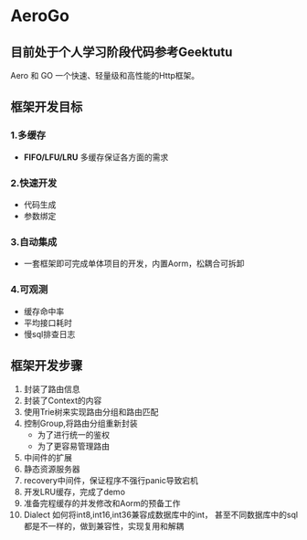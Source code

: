 # AeroGo
## 目前处于个人学习阶段代码参考Geektutu
Aero 和 GO
一个快速、轻量级和高性能的Http框架。
## 框架开发目标
### 1.多缓存
* **FIFO/LFU/LRU** 多缓存保证各方面的需求
### 2.快速开发
* 代码生成
* 参数绑定
### 3.自动集成
* 一套框架即可完成单体项目的开发，内置Aorm，松耦合可拆卸
### 4.可观测
* 缓存命中率
* 平均接口耗时
* 慢sql排查日志
## 框架开发步骤
1. 封装了路由信息
2. 封装了Context的内容
3. 使用Trie树来实现路由分组和路由匹配
4. 控制Group,将路由分组重新封装
   * 为了进行统一的鉴权
   * 为了更容易管理路由
5. 中间件的扩展
6. 静态资源服务器
7. recovery中间件，保证程序不强行panic导致宕机
8. 开发LRU缓存，完成了demo
9. 准备完程缓存的并发修改和Aorm的预备工作
10. Dialect 如何将int8,int16,int36兼容成数据库中的int，
甚至不同数据库中的sql都是不一样的，做到兼容性，实现复用和解耦
